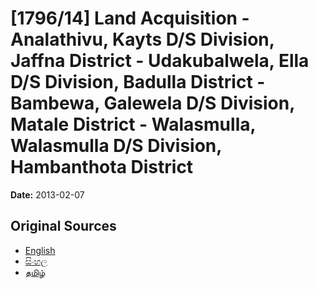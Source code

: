 # [1796/14] Land Acquisition - Analathivu, Kayts D/S Division, Jaffna District - Udakubalwela, Ella D/S Division, Badulla District - Bambewa, Galewela D/S Division, Matale District - Walasmulla, Walasmulla D/S Division, Hambanthota District

**Date:** 2013-02-07

## Original Sources

- [English](https://documents.gov.lk/view/extra-gazettes/2013/2/1796-14_E.pdf)
- [සිංහල](https://documents.gov.lk/view/extra-gazettes/2013/2/1796-14_S.pdf)
- [தமிழ்](https://documents.gov.lk/view/extra-gazettes/2013/2/1796-14_T.pdf)
